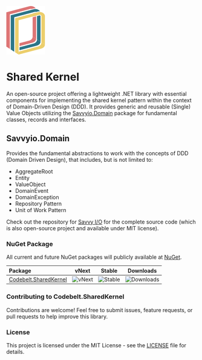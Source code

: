 ![Shared Kernel](.nuget/Codebelt.SharedKernel/icon.png)

# Shared Kernel
An open-source project offering a lightweight .NET library with essential components for implementing the shared kernel pattern within the context of Domain-Driven Design (DDD). It provides generic and reusable (Single) Value Objects utilizing the [Savvyio.Domain](https://www.nuget.org/packages/Savvyio.Domain) package for fundamental classes, records and interfaces.

## Savvyio.Domain

Provides the fundamental abstractions to work with the concepts of DDD (Domain Driven Design), that includes, but is not limited to:

- AggregateRoot
- Entity
- ValueObject
- DomainEvent
- DomainException
- Repository Pattern
- Unit of Work Pattern

Check out the repository for [Savvy I/O](https://github.com/codebeltnet/savvyio) for the complete source code (which is also open-source project and available under MIT license).

### NuGet Package

All current and future NuGet packages will publicly available at [NuGet](https://www.nuget.org/).

|Package|vNext|Stable|Downloads|
|:--|:-:|:-:|:-:|
| [Codebelt.SharedKernel](https://www.nuget.org/packages/Codebelt.SharedKernel/) | ![vNext](https://img.shields.io/nuget/vpre/Codebelt.SharedKernel?logo=nuget) | ![Stable](https://img.shields.io/nuget/v/Codebelt.SharedKernel?logo=nuget) | ![Downloads](https://img.shields.io/nuget/dt/Codebelt.SharedKernel?color=blueviolet&logo=nuget) |

### Contributing to Codebelt.SharedKernel
Contributions are welcome! 
Feel free to submit issues, feature requests, or pull requests to help improve this library.

### License
This project is licensed under the MIT License - see the [LICENSE](LICENSE.md) file for details.
